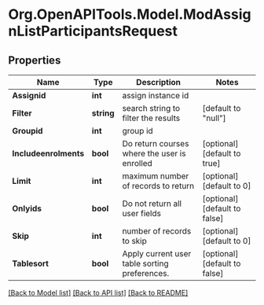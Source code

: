 # Org.OpenAPITools.Model.ModAssignListParticipantsRequest

## Properties

Name | Type | Description | Notes
------------ | ------------- | ------------- | -------------
**Assignid** | **int** | assign instance id | 
**Filter** | **string** | search string to filter the results | [default to "null"]
**Groupid** | **int** | group id | 
**Includeenrolments** | **bool** | Do return courses where the user is enrolled | [optional] [default to true]
**Limit** | **int** | maximum number of records to return | [optional] [default to 0]
**Onlyids** | **bool** | Do not return all user fields | [optional] [default to false]
**Skip** | **int** | number of records to skip | [optional] [default to 0]
**Tablesort** | **bool** | Apply current user table sorting preferences. | [optional] [default to false]

[[Back to Model list]](../README.md#documentation-for-models) [[Back to API list]](../README.md#documentation-for-api-endpoints) [[Back to README]](../README.md)

